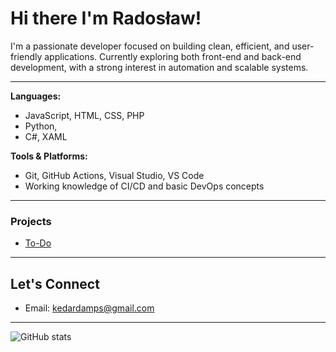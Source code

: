 # Hi there I'm Radosław!

I'm a passionate developer focused on building clean, efficient, and user-friendly applications.
Currently exploring both front-end and back-end development, with a strong interest in automation and scalable systems.

---

**Languages:**  
- JavaScript, HTML, CSS, PHP
- Python,
- C#, XAML

**Tools & Platforms:**  
- Git, GitHub Actions, Visual Studio, VS Code  
- Working knowledge of CI/CD and basic DevOps concepts

---

### Projects

- [To-Do](https://github.com/Kedarini/To-Do)

---

## Let's Connect
- Email: [kedardamps@gmail.com](mailto:kedardamps@gmail.com)
  
---

![GitHub stats](https://github-readme-stats.vercel.app/api?username=Kedarini&show_icons=true&theme=dark)
